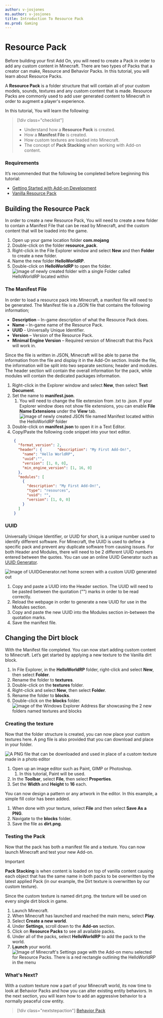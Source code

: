```yaml
---
author: v-josjones
ms.author: v-josjones
title: Introduction To Resource Pack
ms.prod: Gaming
---
```


# Resource Pack

Before building your first Add On, you will need to create a Pack in order to add any custom content in Minecraft. There are two types of Packs that a creator can make, Resource and Behavior Packs. In this tutorial, you will learn about Resource Packs.

A **Resource Pack** is a folder structure that will contain all of your custom models, sounds, textures and any custom content that is made. Resource Packs are commonly used to add user generated content to Minecraft in order to augment a player's experience.

In this tutorial, You will learn the following:

> [!div class="checklist"]
> - Understand how a **Resource Pack** is created. 
> -  How a **Manifest File** is created.
> - How custom textures are loaded into Minecraft.
> - The concept of **Pack Stacking** when working with Add-on content.

### Requirements

It’s recommended that the following be completed before beginning this tutorial:

- [Getting Started with Add-on Development](GettingStarted.md)
- [Vanilla Resource Pack](https://aka.ms/resourcepacktemplate)

## Building the Resource Pack

In order to create a new Resource Pack, You will need to create a new folder to contain a Manifest File that can be read by Minecraft, and the custom content that will be loaded into the game.


1. Open up your game location folder **com.mojang**
1. Double-click on the folder **resource_pack**.
1. Right-click in the File Explorer window and select **New** and then **Folder** to create a new folder.
1. Name the new folder **HelloWorldRP**.
1. Double-click on **HelloWorldRP** to open the folder.
   	![image of newly created folder with a single Folder called HelloWorldRP located within](Media/ResourcePack/helloworldrp.png)

### The Manifest File

In order to load a resource pack into Minecraft, a manifest file will need to be generated. The Manifest file is a JSON file that contains the following information;

- **Description** – In-game description of what the Resource Pack does.
- **Name** – In-game name of the Resource Pack.
- **UUID** - Universally Unique Identifier.
- **Version** – Version of the Resource Pack.
- **Minimal Engine Version** – Required version of Minecraft that this Pack will work in.

Since the file is written in JSON, Minecraft will be able to parse the information from the file and display it in the Add-On section. Inside the file, the information will be split into two separate sections; header and modules. The header section will contain the overall information for the pack, while modules will contain the dedicated packages information.

1. Right-click in the Explorer window and select **New**, then select **Text Document**.
1. Set the name to **manifest.json**.
    1. You will need to change the file extension from .txt to .json. If your Explorer window does not show file extensions, you can enable **File Name Extensions** under the **View** tab.
    ![image of newly created JSON file named Manifest located within the HelloWorldRP folder](Media/ResourcePack/manifest_file.png)
1. Double-click on **manifest.json** to open it in a Text Editor.
1. Copy/Paste the following code snippet into your text editor.

```json
	{
	  "format_version": 2,
	  "header": {	    "description": "My First Add-On!",
	    "name": "Hello WorldRP",
	    "uuid":"",
	    "version": [1, 0, 0],
	    "min_engine_version": [1, 16, 0]
	  },
	  "modules": [
	    {
	      "description": "My First Add-On!",
	      "type": "resources",
	      "uuid": "",
	      "version": [1, 0, 0]
	    }
	  ]
	}
```

### UUID

Universally Unique Identifier, or UUID for short, is a unique number used to identify different software. For Minecraft, the UUID is used to define a specific pack and prevent any duplicate software from causing issues. For both Header and Modules, there will need to be 2 different UUID numbers entered between the quotes. You can use an online UUID Generator such as [UUID Generator](https://www.uuidgenerator.net/).

![Image of UUIDGenerator.net home screen with a custom UUID generated out](\Media\BehaviorPack\UUID.png)

1. Copy and paste a UUID into the Header section. The UUID will need to be pasted between the quotation ("") marks in order to be read correctly.
1. Reload the webpage in order to generate a new UUID for use in the Modules section.
1. Copy and paste the new UUID into the Modules section in-between the quotation marks.
1. Save the manifest file.

## Changing the Dirt block

With the Manifest file completed. You can now start adding custom content to Minecraft. Let’s get started by applying a new texture to the Vanilla dirt block.

1. In File Explorer, in the **HelloWorldRP** folder, right-click and select **New**, then select **Folder**.
1. Rename the folder to **textures**.
1. Double-click on the **textures** folder.
1. Right-click and select **New**, then select **Folder**.
1. Rename the folder to **blocks**.
1. Double-click on the **blocks** folder.
	![image of the Windows Explorer Address Bar showcasing the 2 new folders named textures and blocks](Media/ResourcePack/blocks_folder.png)

### Creating the texture

Now that the folder structure is created, you can now place your custom textures here. A png file is also provided that you can download and place in your folder.

![A PNG file that can be downloaded and used in place of a custom texture made in a photo editor](Media/ResourcePack/dirt.png)

1. Open up an image editor such as Paint, GIMP or Photoshop.
    1. In this tutorial, Paint will be used.
1. In the **Toolbar**, select **File**, then select **Properties**.
1. Set the **Width** and **Height** to **16** each.

You can now design a pattern or any artwork in the editor. In this example, a simple fill color has been added. 

1. When done with your texture, select **File** and then select **Save As a PNG**.
1. Navigate to the **blocks** folder.
1. Save the file as **dirt.png**.

### Testing the Pack

Now that the pack has both a manifest file and a texture. You can now launch Minecraft and test your new Add-on.

> [!IMPORTANT]
> **Pack Stacking** is when content is loaded on top of vanilla content causing each object that has the same name in both packs to be overwritten by the latest applied Pack (in our example, the Dirt texture is overwritten by our custom texture).

Since the custom texture is named dirt.png. the texture will be used on every single dirt block in game.

1. Launch Minecraft.
1. When Minecraft has launched and reached the main menu, select **Play**.
1. Select **Create a new world**.
1. Under **Settings**, scroll down to the **Add-on** section.
1. Click on **Resource Packs** to see all available packs.
1. Under all of the packs, select **HelloWorldRP** to add the pack to the world.
1. **Launch** your world.
![Image of Minecraft's Settings page with the Add-on menu selected for Resource Packs. There is a red rectangle outlining the HelloWorldRP in the menu](Media/ResourcePack/addonsettings.png)

### What's Next?

With a custom texture now a part of your Minecraft world, its now time to look at Behavior Packs and how you can alter existing entity behaviors. In the next section, you will learn how to add an aggressive behavior to a normally peaceful cow entity.

> [!div class="nextstepaction"]
> [Behavior Pack](BehaviorPack.md)
